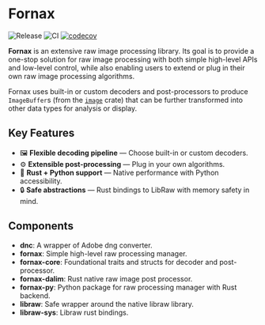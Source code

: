 # Fornax

![Release](https://img.shields.io/github/v/release/Glatzel/fornax)
![CI](https://github.com/Glatzel/fornax/actions/workflows/ci.yml/badge.svg?branch=main)
[![codecov](https://codecov.io/gh/Glatzel/fornax/graph/badge.svg?token=GrOFsrR2x7)](https://codecov.io/gh/Glatzel/fornax)

**Fornax** is an extensive raw image processing library.
Its goal is to provide a one-stop solution for raw image processing with both simple high-level APIs and low-level control, while also enabling users to extend or plug in their own raw image processing algorithms.

Fornax uses built-in or custom decoders and post-processors to produce `ImageBuffer`s (from the [`image`](https://crates.io/crates/image) crate) that can be further transformed into other data types for analysis or display.

## Key Features

- 🖼 **Flexible decoding pipeline** — Choose built-in or custom decoders.  
- ⚙️ **Extensible post-processing** — Plug in your own algorithms.  
- 🦀 **Rust + Python support** — Native performance with Python accessibility.  
- 🔒 **Safe abstractions** — Rust bindings to LibRaw with memory safety in mind.  

## Components

- **dnc**: A wrapper of Adobe dng converter.
- **fornax**: Simple high-level raw processing manager.
- **fornax-core**: Foundational traits and structs for decoder and post-processor.
- **fornax-dalim**: Rust native raw image post processor.
- **fornax-py**: Python package for raw processing manager with Rust backend.
- **libraw**: Safe wrapper around the native libraw library.
- **libraw-sys**: Libraw rust bindings.
